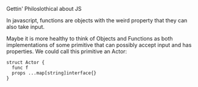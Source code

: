 Gettin' Philoslothical about JS

In javascript, functions are objects with the weird property that they can also take input.

Maybe it is more healthy to think of Objects and Functions as both implementations of some primitive that can possibly accept input and has properties. We could call this primitive an Actor:

    struct Actor {
      func f
      props ...map[string]interface{}
    }
